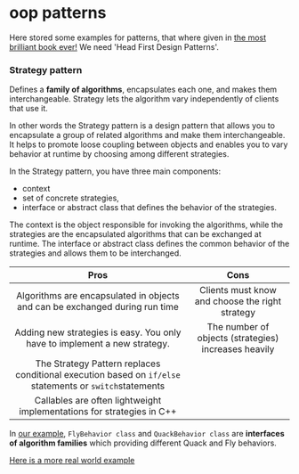 # oop patterns

Here stored some examples for patterns, that where given in [the most brilliant
book ever!](https://wickedlysmart.com/books/) We need 'Head First Design
Patterns'.

### Strategy pattern

Defines a **family of algorithms**, encapsulates each one, and makes them
interchangeable.
Strategy lets the algorithm vary independently of clients that use it.

In other words the Strategy pattern is a design pattern that allows you to
encapsulate
a group of related algorithms and make them interchangeable. It helps to promote
loose
coupling between objects and enables you to vary behavior at runtime by choosing
among
different strategies.

In the Strategy pattern, you have three main components:

- context
- set of concrete strategies,
- interface or abstract class that defines the behavior of the strategies.

The context is the object responsible for invoking the algorithms,
while the strategies are the encapsulated algorithms that can be exchanged at
runtime.
The interface or abstract class defines the common behavior of the strategies
and allows
them to be interchanged.

|                                                  Pros                                                   |                         Cons                         |
|:-------------------------------------------------------------------------------------------------------:|:----------------------------------------------------:|
|               Algorithms are encapsulated in objects and can be exchanged during run time               |   Clients must know and choose the right strategy    |
|                Adding new strategies is easy. You only have to implement a new strategy.                | The number of objects (strategies) increases heavily |
| The Strategy Pattern replaces conditional execution based on `if/else` statements or `switch`statements |                                                      |
|                  Callables are often lightweight implementations for strategies in C++                  |                                                      |

In [our example](https://github.com/PrincesaPypka/oop-patterns/tree/main/strategy-pattern/SimUDuck),
`FlyBehavior class` and `QuackBehavior class` are **interfaces of algorithm
families**
which providing different Quack and Fly behaviors.

[Here is a more real world example](https://github.com/some404day)

